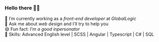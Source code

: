 ### **Hello there** 🧔👋

🔭 I’m currently working as a _front-end developer_ at _GlobalLogic_  
💬 Ask me about _web design_ and I'll try to help you  
😄 Fun fact: _I'm a good inpersonator_  
🔧 Skills: Advanced English level | SCSS | Angular | Typescript | C# | SQL

<!--
**Yanioconjota/yanioconjota** is a ✨ _special_ ✨ repository because its `README.md` (this file) appears on your GitHub profile.

Here are some ideas to get you started:
- 
- 
- 👯 I’m looking to collaborate on ...
- 🤔 I’m looking for help with ...
- 
- 📫 How to reach me: ...
- 😄 Pronouns: ...
- ⚡ Fun fact: ...
-->
